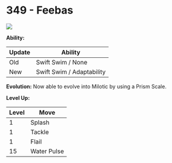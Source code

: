 # 349 - Feebas
![][349]

**Ability:**

Update | Ability
---    | ---
Old    | Swift Swim / None
New    | Swift Swim / Adaptability

**Evolution:**
Now able to evolve into Milotic by using a Prism Scale.

**Level Up:**

Level | Move
---   | ---
  1   | Splash
  1   | Tackle
  1   | Flail
 15   | Water Pulse



[349]: /img/pokemon/349.png
